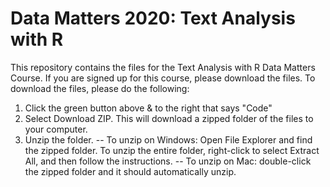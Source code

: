 # Data Matters 2020: Text Analysis with R
This repository contains the files for the Text Analysis with R Data Matters Course. If you are signed up for this course, please download the files. To download the files, please do the following:

1. Click the green button above & to the right that says "Code"
2. Select Download ZIP. This will download a zipped folder of the files to your computer.
3. Unzip the folder.
   -- To unzip on Windows: Open File Explorer and find the zipped folder. To unzip the entire folder, right-click to select Extract All, and then follow the instructions.
   -- To unzip on Mac: double-click the zipped folder and it should automatically unzip.


